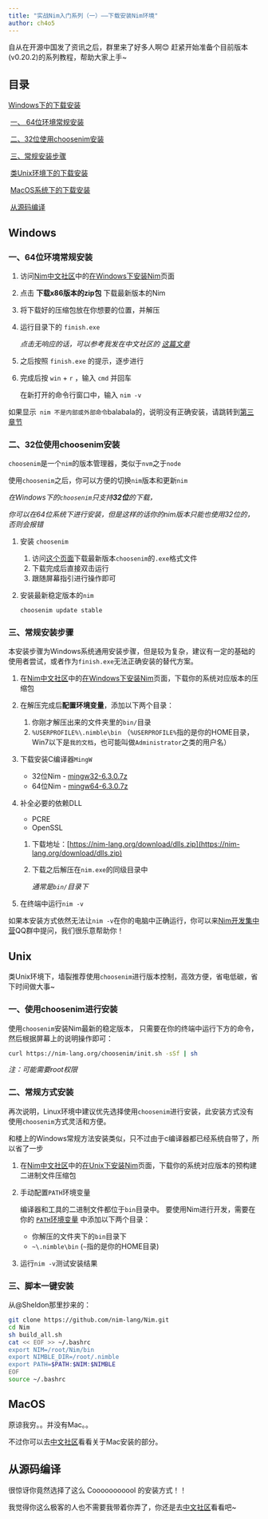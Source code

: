 ```yaml
---
title: "实战Nim入门系列（一）——下载安装Nim环境"
author: ch4o5
---
```


自从在开源中国发了资讯之后，群里来了好多人啊😊
赶紧开始准备个目前版本(v0.20.2)的系列教程，帮助大家上手~

## 目录

   [Windows下的下载安装](#Windows)

​      [一、 64位环境常规安装](#一、64位环境常规安装)

​      [二、32位使用choosenim安装](#二、32位使用choosenim安装)

​      [三、常规安装步骤](#三、常规安装步骤)

​   [类Unix环境下的下载安装](#Unix)

​   [MacOS系统下的下载安装](#MacOS)

​   [从源码编译](#从源码编译)


## Windows

### 一、64位环境常规安装

1. 访问[Nim中文社区](https://nim-lang-cn.org)中的[在Windows下安装Nim](https://nim-lang-cn.org/install_windows.html)页面

2. 点击 **下载x86版本的zip包** 下载最新版本的Nim

3. 将下载好的压缩包放在你想要的位置，并解压

4. 运行目录下的 `finish.exe` 

   *点击无响应的话，可以参考我发在中文社区的 [这篇文章](https://nim-lang-cn.org/blog/2019/08/25/v0202-windows-cannot-install.html)*

5. 之后按照 `finish.exe` 的提示，逐步进行

6. 完成后按 `win` + `r` ，输入 `cmd` 并回车

   在新打开的命令行窗口中，输入 `nim -v` 

如果显示` nim 不是内部或外部命令`balabala的，说明没有正确安装，请跳转到[第三章节](#三、常规安装步骤)

### 二、32位使用choosenim安装

`choosenim`是一个`nim`的版本管理器，类似于`nvm`之于`node`

使用`choosenim`之后，你可以方便的切换`nim`版本和更新`nim`

*在Windows下的`choosenim`只支持**32位**的下载，* 

*你可以在64位系统下进行安装，但是这样的话你的nim版本只能也使用32位的，否则会报错*

1. 安装 `choosenim`

   1. 访问[这个页面](https://github.com/dom96/choosenim/releases)下载最新版本`choosenim`的`.exe`格式文件
   2. 下载完成后直接双击运行
   3. 跟随屏幕指引进行操作即可

2. 安装最新稳定版本的`nim`

   ```powershell
   choosenim update stable
   ```

### 三、常规安装步骤

本安装步骤为Windows系统通用安装步骤，但是较为复杂，建议有一定的基础的使用者尝试，或者作为`finish.exe`无法正确安装的替代方案。

1. 在[Nim中文社区](https://nim-lang-cn.org)中的[在Windows下安装Nim](https://nim-lang-cn.org/install_windows.html)页面，下载你的系统对应版本的压缩包
2. 在解压完成后**配置环境变量**，添加以下两个目录：
   1. 你刚才解压出来的文件夹里的`bin/`目录
   2. `%USERPROFILE%\.nimble\bin` （`%USERPROFILE%`指的是你的HOME目录，Win7以下是`我的文档`，也可能叫做`Administrator`之类的用户名）

3. 下载安装C编译器`MingW`

   * 32位Nim - [mingw32-6.3.0.7z](https://nim-lang.org/download/mingw32-6.3.0.7z)
   * 64位Nim - [mingw64-6.3.0.7z](https://nim-lang.org/download/mingw64-6.3.0.7z)

4. 补全必要的依赖DLL

   - PCRE
   - OpenSSL

   1. 下载地址：[https://nim-lang.org/download/dlls.zip](https://nim-lang.org/download/dlls.zip)

   2. 下载之后解压在`nim.exe`的同级目录中

      *通常是`bin/`目录下*

5. 在终端中运行`nim -v`

如果本安装方式依然无法让`nim -v`在你的电脑中正确运行，你可以来[Nim开发集中营](https://jq.qq.com/?_wv=1027&k=5mGEIrV)QQ群中提问，我们很乐意帮助你！

## Unix

类Unix环境下，墙裂推荐使用`choosenim`进行版本控制，高效方便，省电低碳，省下时间做大事~

### 一、使用choosenim进行安装

使用`choosenim`安装Nim最新的稳定版本， 只需要在你的终端中运行下方的命令，然后根据屏幕上的说明操作即可：

```sh
curl https://nim-lang.org/choosenim/init.sh -sSf | sh
```

*注：可能需要root权限*

### 二、常规方式安装

再次说明，Linux环境中建议优先选择使用`choosenim`进行安装，此安装方式没有使用`choosenim`方式灵活和方便。

和楼上的Windows常规方法安装类似，只不过由于c编译器都已经系统自带了，所以省了一步

1. 在[Nim中文社区](https://nim-lang-cn.org)中的[在Unix下安装Nim](https://nim-lang-cn.org/install_unix.html)页面，下载你的系统对应版本的预构建二进制文件压缩包

2. 手动配置`PATH`环境变量

   编译器和工具的二进制文件都位于`bin`目录中。 要使用Nim进行开发，需要在你的 [`PATH`环境变量](https://zh.wikipedia.org/wiki/PATH_(变量)) 中添加以下两个目录：

   * 你解压的文件夹下的`bin`目录下
   * `~\.nimble\bin` (`~`指的是你的HOME目录)
   
3. 运行`nim -v`测试安装结果

### 三、脚本一键安装

从@Sheldon那里抄来的：

```sh
git clone https://github.com/nim-lang/Nim.git
cd Nim
sh build_all.sh
cat << EOF >> ~/.bashrc
export NIM=/root/Nim/bin
export NIMBLE_DIR=/root/.nimble
export PATH=$PATH:$NIM:$NIMBLE
EOF
source ~/.bashrc
```

## MacOS

原谅我穷。。并没有Mac。。

不过你可以去[中文社区](https://nim-lang-cn.org/install_unix.html)看看关于Mac安装的部分。

## 从源码编译

很惊讶你竟然选择了这么 Cooooooooool 的安装方式！！

我觉得你这么极客的人也不需要我带着你弄了，你还是去[中文社区](https://nim-lang-cn.org/install.html)看看吧~


